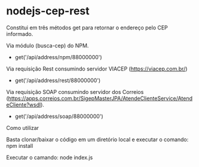 # nodejs-cep-rest

Constitui em três métodos get para retornar o endereço pelo CEP informado.

Via módulo (busca-cep) do NPM.
  * get('/api/address/npm/88000000')
  
Via requisição Rest consumindo servidor VIACEP (https://viacep.com.br/)
  
  * get('/api/address/rest/88000000')

Via requisição SOAP consumindo servidor dos Correios (https://apps.correios.com.br/SigepMasterJPA/AtendeClienteService/AtendeCliente?wsdl).
  * get('/api/address/soap/88000000')

Como utilizar

  Basta clonar/baixar o código em um diretório local e executar o comando: npm install
    
  Executar o camando: node index.js

